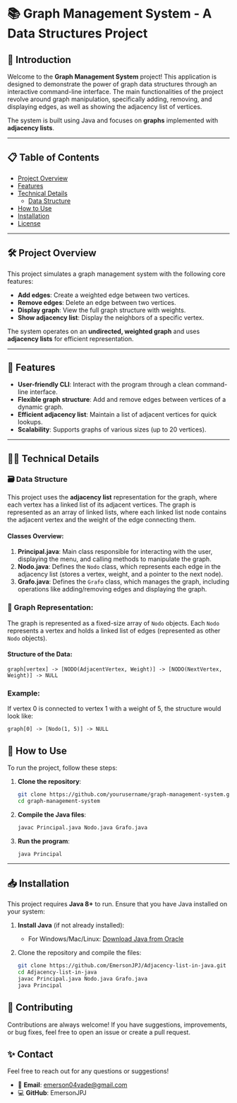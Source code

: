 # 📚 **Graph Management System** - A Data Structures Project

## 🚀 **Introduction**
Welcome to the **Graph Management System** project! This application is designed to demonstrate the power of graph data structures through an interactive command-line interface. The main functionalities of the project revolve around graph manipulation, specifically adding, removing, and displaying edges, as well as showing the adjacency list of vertices.

The system is built using Java and focuses on **graphs** implemented with **adjacency lists**.

---

## 📋 **Table of Contents**

- [Project Overview](#-project-overview)
- [Features](#-features)
- [Technical Details](#-technical-details)
  - [Data Structure](#-data-structure)
- [How to Use](#-how-to-use)
- [Installation](#-installation)
- [License](#-license)

---

## 🛠 **Project Overview**

This project simulates a graph management system with the following core features:

- **Add edges**: Create a weighted edge between two vertices.
- **Remove edges**: Delete an edge between two vertices.
- **Display graph**: View the full graph structure with weights.
- **Show adjacency list**: Display the neighbors of a specific vertex.

The system operates on an **undirected, weighted graph** and uses **adjacency lists** for efficient representation.

---

## 🎯 **Features**

- **User-friendly CLI**: Interact with the program through a clean command-line interface.
- **Flexible graph structure**: Add and remove edges between vertices of a dynamic graph.
- **Efficient adjacency list**: Maintain a list of adjacent vertices for quick lookups.
- **Scalability**: Supports graphs of various sizes (up to 20 vertices).

---

## 🧑‍💻 **Technical Details**

### 🗃 **Data Structure**

This project uses the **adjacency list** representation for the graph, where each vertex has a linked list of its adjacent vertices. The graph is represented as an array of linked lists, where each linked list node contains the adjacent vertex and the weight of the edge connecting them.

#### **Classes Overview**:
1. **Principal.java**: Main class responsible for interacting with the user, displaying the menu, and calling methods to manipulate the graph.
2. **Nodo.java**: Defines the `Nodo` class, which represents each edge in the adjacency list (stores a vertex, weight, and a pointer to the next node).
3. **Grafo.java**: Defines the `Grafo` class, which manages the graph, including operations like adding/removing edges and displaying the graph.

### 🌳 **Graph Representation**:

The graph is represented as a fixed-size array of `Nodo` objects. Each `Nodo` represents a vertex and holds a linked list of edges (represented as other `Nodo` objects).

#### **Structure of the Data**:
```plaintext
graph[vertex] -> [NODO(AdjacentVertex, Weight)] -> [NODO(NextVertex, Weight)] -> NULL
```
### **Example**:
If vertex 0 is connected to vertex 1 with a weight of 5, the structure would look like:
```plaintext
graph[0] -> [Nodo(1, 5)] -> NULL
```

## 🔧 **How to Use**

To run the project, follow these steps:

1. **Clone the repository**:

    ```bash
    git clone https://github.com/yourusername/graph-management-system.git
    cd graph-management-system
    ```

2. **Compile the Java files**:

    ```bash
    javac Principal.java Nodo.java Grafo.java
    ```

3. **Run the program**:

    ```bash
    java Principal
    ```

---

## 📥 **Installation**

This project requires **Java 8+** to run. Ensure that you have Java installed on your system:

1. **Install Java** (if not already installed):
   - For Windows/Mac/Linux: [Download Java from Oracle](https://www.oracle.com/java/technologies/javase-jdk8-downloads.html)

2. Clone the repository and compile the files:

    ```bash
    git clone https://github.com/EmersonJPJ/Adjacency-list-in-java.git
    cd Adjacency-list-in-java
    javac Principal.java Nodo.java Grafo.java
    java Principal
    ```

## 🤝 Contributing

Contributions are always welcome! If you have suggestions, improvements, or bug fixes, feel free to open an issue or create a pull request. 

## ✨ Contact  

Feel free to reach out for any questions or suggestions!  

- 📧 **Email**: emerson04vade@gmail.com  
- 💻 **GitHub**: EmersonJPJ 
